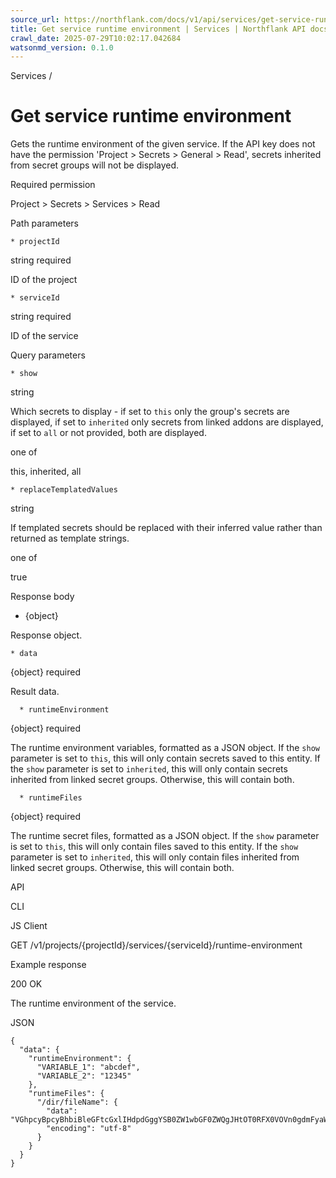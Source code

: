 ```yaml
---
source_url: https://northflank.com/docs/v1/api/services/get-service-runtime-environment
title: Get service runtime environment | Services | Northflank API docs
crawl_date: 2025-07-29T10:02:17.042684
watsonmd_version: 0.1.0
---
```


Services / 

# Get service runtime environment

Gets the runtime environment of the given service. If the API key does not have the permission 'Project > Secrets > General > Read', secrets inherited from secret groups will not be displayed.

Required permission

Project > Secrets > Services > Read

Path parameters

    * projectId

string required

ID of the project

    * serviceId

string required

ID of the service




Query parameters

    * show

string

Which secrets to display - if set to `this` only the group's secrets are displayed, if set to `inherited` only secrets from linked addons are displayed, if set to `all` or not provided, both are displayed.

one of

this, inherited, all

    * replaceTemplatedValues

string

If templated secrets should be replaced with their inferred value rather than returned as template strings.

one of

true




Response body

  * {object}

Response object.

    * data

{object} required

Result data.

      * runtimeEnvironment

{object} required

The runtime environment variables, formatted as a JSON object. If the `show` parameter is set to `this`, this will only contain secrets saved to this entity. If the `show` parameter is set to `inherited`, this will only contain secrets inherited from linked secret groups. Otherwise, this will contain both.

      * runtimeFiles

{object} required

The runtime secret files, formatted as a JSON object. If the `show` parameter is set to `this`, this will only contain files saved to this entity. If the `show` parameter is set to `inherited`, this will only contain files inherited from linked secret groups. Otherwise, this will contain both.




API

CLI

JS Client

GET /v1/projects/{projectId}/services/{serviceId}/runtime-environment

Example response

200 OK

The runtime environment of the service.

JSON
    
    
    {
      "data": {
        "runtimeEnvironment": {
          "VARIABLE_1": "abcdef",
          "VARIABLE_2": "12345"
        },
        "runtimeFiles": {
          "/dir/fileName": {
            "data": "VGhpcyBpcyBhbiBleGFtcGxlIHdpdGggYSB0ZW1wbGF0ZWQgJHtOT0RFX0VOVn0gdmFyaWFibGU=",
            "encoding": "utf-8"
          }
        }
      }
    }